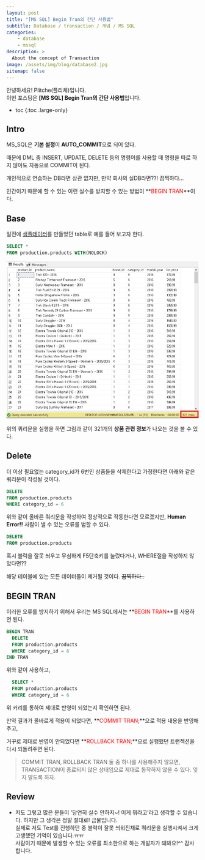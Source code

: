```yaml
---
layout: post
title: "[MS SQL] Begin Tran의 간단 사용법"
subtitle: Database / transaction / 개념 / MS SQL
categories:
    - database
    - mssql
description: >
  About the concept of Transaction
image: /assets/img/blog/database2.jpg
sitemap: false
---
```


안녕하세요! Plitche(플리체)입니다.  
이번 포스팅은 **[MS SQL] Begin Tran의 간단 사용법**입니다.

* toc
{:toc .large-only}

## Intro
MS_SQL은 **기본 설정**이 **AUTO_COMMIT**으로 되어 있다.  

때문에 DML 중 INSERT, UPDATE, DELETE 등의 명령어를 사용할 때 명령을 따로 하지 않아도 자동으로 COMMIT이 된다.  

개인적으로 연습하는 DB라면 상관 없지만, 만약 회사의 실DB라면??! 끔찍하다...  

인간이기 때문에 할 수 있는 이런 실수를 방지할 수 있는 방법이 **<font color="red">BEGIN TRAN</font>**이다.  

## Base
일전에 [샘플데이터](https://plitche.github.io/database/mssql/2021-03-28-sampleDB/)를 만들었던 table로 예를 들어 보고자 한다.  

```sql
SELECT *
FROM production.products WITH(NOLOCK)
```  

![](/assets/post/mssql/20210408/01.JPG)

위의 쿼리문을 실행을 하면 그림과 같이 321개의 **상품 관련 정보**가 나오는 것을 볼 수 있다.  

## Delete
더 이상 필요없는 category_id가 6번인 상품들을 삭제한다고 가정한다면 아래와 같은 쿼리문이 작성될 것이다.  
```sql
DELETE
FROM production.products
WHERE category_id = 6
```  

위와 같이 올바른 쿼리문을 작성하여 정상적으로 작동한다면 모르겠지만, **Human Error!!** 사람이 낼 수 있는 오류를 범할 수 있다.
```sql
DELETE
FROM production.products
```
혹시 블럭을 잘못 씌우고 무심하게 F5단축키를 눌렀다거나, WHERE절을 작성하지 않았다면??

해당 테이블에 있는 모든 데이터들이 제거될 것이다. ~~끔찍하다..~~

## BEGIN TRAN
이러한 오류를 방지하기 위해서 우리는 MS SQL에서는 **<font color="red">BEGIN TRAN</font>**를 사용하면 된다.  

```sql
BEGIN TRAN
  DELETE
  FROM production.products
  WHERE category_id = 6
END TRAN
```  
위와 같이 사용하고, 
```sql
  SELECT *
  FROM production.products
  WHERE category_id = 6
```  
위 커리를 통하여 제대로 반영이 되었는지 확인하면 된다.  

만약 결과가 올바르게 적용이 되었다면, **<font color="red">COMMIT TRAN;</font>**으로 적용 내용을 반영해주고,  

거꾸로 제대로 반영이 안되었다면 **<font color="red">ROLLBACK TRAN;</font>**으로 실행했던 트랜젝션을 다시 되돌려주면 된다.  

> COMMIT TRAN, ROLLBACK TRAN 둘 중 하나를 사용해주지 않으면, TRANSACTION이 종료되지 않은 상태임으로 제대로 동작하지 않을 수 있다. 잊지 말도록 하자.

## Review
* 저도 그렇고 많은 분들이 '당연히 실수 안하지~! 이게 뭐라고'라고 생각할 수 있습니다. 하지만 그 생각은 정말 절대로! 금물입니다.  
실제로 저도 Test를 진행하던 중 블럭이 잘못 씌워진채로 쿼리문을 실행시켜서 크게 고생했던 기억이 있습니다.ㅠㅠ  
사람이기 때문에 발생할 수 있는 오류를 최소한으로 하는 개발자가 돼봐요!^^ 감사합니다.
